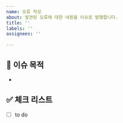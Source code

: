```yaml
---
name: 오류 작성
about: 발견된 오류에 대한 내용을 이슈로 발행합니다.
title: ''
labels: ''
assignees: ''

---
```


## 📄 이슈 목적

<!-- 이슈 내용 요약 설명 -->
- 

## ✅ 체크 리스트

- [ ] to do

